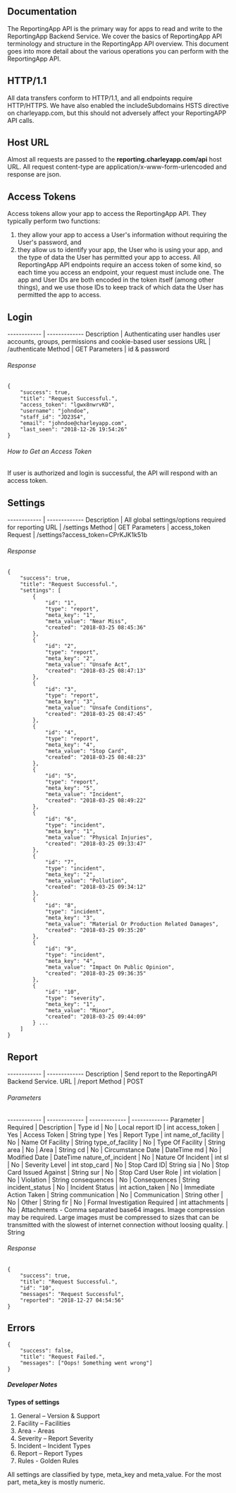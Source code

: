 ## Documentation
The ReportingApp API is the primary way for apps to read and write to the ReportingApp Backend Service. We cover the basics of ReportingApp API terminology and structure in the ReportingApp API overview. This document goes into more detail about the various operations you can perform with the ReportingApp API.

## HTTP/1.1
All data transfers conform to HTTP/1.1, and all endpoints require HTTP/HTTPS. We have also enabled the includeSubdomains HSTS directive on charleyapp.com, but this should not adversely affect your ReportingAPP API calls.

## Host URL
Almost all requests are passed to the **reporting.charleyapp.com/api** host URL. All request content-type are application/x-www-form-urlencoded and response are json.

## Access Tokens
Access tokens allow your app to access the ReportingApp API. They typically perform two functions:

1. they allow your app to access a User's information without requiring the User's password, and
2. they allow us to identify your app, the User who is using your app, and the type of data the User has permitted your app to access.
All ReportingApp API endpoints require an access token of some kind, so each time you access an endpoint, your request must include one.
The app and User IDs are both encoded in the token itself (among other things), and we use those IDs to keep track of which data the User has permitted the app to access.

## Login

------------ | -------------
Description | Authenticating user handles user accounts, groups, permissions and cookie-based user sessions
URL | /authenticate
Method | GET
Parameters | id & password

###### Response
```
{
    "success": true,
    "title": "Request Successful.",
    "access_token": "lgwx8nwrvKD",
    "username": "johndoe",
    "staff_id": "JD23S4",
    "email": "johndoe@charleyapp.com",
    "last_seen": "2018-12-26 19:54:26"
}
```

###### How to Get an Access Token
If user is authorized and login is successful, the API will respond with an access token.

## Settings

------------ | -------------
Description | All global settings/options required for reporting
URL | /settings
Method | GET
Parameters | access_token
Request | /settings?access_token=CPrKJK1k51b

###### Response
```
{
    "success": true,
    "title": "Request Successful.",
    "settings": [
        {
            "id": "1",
            "type": "report",
            "meta_key": "1",
            "meta_value": "Near Miss",
            "created": "2018-03-25 08:45:36"
        },
        {
            "id": "2",
            "type": "report",
            "meta_key": "2",
            "meta_value": "Unsafe Act",
            "created": "2018-03-25 08:47:13"
        },
        {
            "id": "3",
            "type": "report",
            "meta_key": "3",
            "meta_value": "Unsafe Conditions",
            "created": "2018-03-25 08:47:45"
        },
        {
            "id": "4",
            "type": "report",
            "meta_key": "4",
            "meta_value": "Stop Card",
            "created": "2018-03-25 08:48:23"
        },
        {
            "id": "5",
            "type": "report",
            "meta_key": "5",
            "meta_value": "Incident",
            "created": "2018-03-25 08:49:22"
        },
        {
            "id": "6",
            "type": "incident",
            "meta_key": "1",
            "meta_value": "Physical Injuries",
            "created": "2018-03-25 09:33:47"
        },
        {
            "id": "7",
            "type": "incident",
            "meta_key": "2",
            "meta_value": "Pollution",
            "created": "2018-03-25 09:34:12"
        },
        {
            "id": "8",
            "type": "incident",
            "meta_key": "3",
            "meta_value": "Material Or Production Related Damages",
            "created": "2018-03-25 09:35:20"
        },
        {
            "id": "9",
            "type": "incident",
            "meta_key": "4",
            "meta_value": "Impact On Public Opinion",
            "created": "2018-03-25 09:36:35"
        },
        {
            "id": "10",
            "type": "severity",
            "meta_key": "1",
            "meta_value": "Minor",
            "created": "2018-03-25 09:44:09"
        } ...
    ]
}
```

## Report

------------ | -------------
Description | Send report to the ReportingAPI Backend Service.
URL | /report
Method | POST

###### Parameters

------------ | ------------- | ------------- | -------------
Parameter | Required | Description | Type
id | No | Local report ID | int
access_token | Yes | Access Token | String
type | Yes | Report Type | int
name_of_facility | No | Name Of Facility | String
type_of_facility | No | Type Of Facility | String
area | No | Area | String
cd | No | Circumstance Date | DateTime
md | No | Modified Date | DateTime
nature_of_incident | No | Nature Of Incident | int
sl | No | Severity Level | int
stop_card | No | Stop Card ID| String
sia | No | Stop Card Issued Against | String
sur | No | Stop Card User Role | int
violation | No | Violation | String
consequences | No | Consequences | String
incident_status | No | Incident Status | int
action_taken | No | Immediate Action Taken | String
communication | No | Communication | String
other | No | Other | String
fir | No | Formal Investigation Required | int
attachments | No | Attachments - Comma separated base64 images. Image compression may be required. Large images must be compressed to sizes that can be transmitted with the slowest of internet connection without loosing quality. | String

###### Response
```
{
    "success": true,
    "title": "Request Successful.",
    "id": "10",
    "messages": "Request Successful",
    "reported": "2018-12-27 04:54:56"
}
```

## Errors
```
{
    "success": false,
    "title": "Request Failed.",
    "messages": ["Oops! Something went wrong"]
}
```

##### Developer Notes

**Types of settings**
1. General – Version & Support
2. Facility – Facilities
3. Area - Areas
4. Severity – Report Severity
5. Incident – Incident Types
6. Report – Report Types
7. Rules - Golden Rules

All settings are classified by type, meta_key and meta_value. For the most part, meta_key is mostly numeric.




